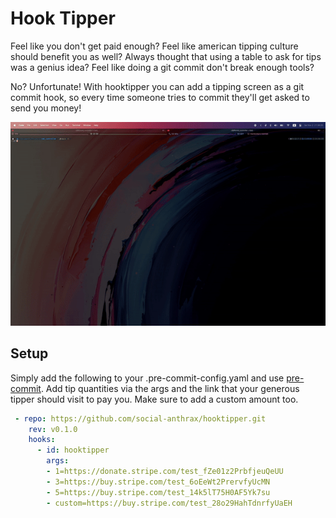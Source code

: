 # Hook Tipper

Feel like you don't get paid enough? Feel like american tipping culture should benefit you as well? Always thought that using a table to ask for tips was a genius idea? Feel like doing a git commit don't break enough tools?

No? Unfortunate! With hooktipper you can add a tipping screen as a git commit hook, so every time someone tries to commit they'll get asked to send you money!



![Screen recording of a user running git commit -m 'add git hook' which then causes a tui to appear asking them for a donation. Once the user clicks the $1 option it takes them to a stripe payment page](./README.assets/C9665418-D0B9-4125-A80D-D1B6C265CE53.gif)



## Setup

Simply add the following to your .pre-commit-config.yaml and use [pre-commit](https://pre-commit.com/). Add tip quantities via the args and the link that your generous tipper should visit to pay you. Make sure to add a custom amount too.

```yaml
 - repo: https://github.com/social-anthrax/hooktipper.git
    rev: v0.1.0
    hooks:
      - id: hooktipper
        args:
        - 1=https://donate.stripe.com/test_fZe01z2PrbfjeuQeUU
        - 3=https://buy.stripe.com/test_6oEeWt2PrervfyUcMN
        - 5=https://buy.stripe.com/test_14k5lT75H0AF5Yk7su
        - custom=https://buy.stripe.com/test_28o29HahTdnrfyUaEH
```
